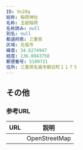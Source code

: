 ```yaml
---
ID: Vn28q
総称: 稲荷神社
名称: 玉姫稲荷
名称読み: null
別名: null
都道府県: 三重県
区域: 名張市
緯度: 34.6274947
経度: 136.0843758
郵便番号: 5180721
住所: 三重県名張市朝日町１１７５
---
```


## その他

### 参考URL

| URL | 説明          |
| --- | ------------- |
|     | OpenStreetMap |
